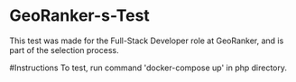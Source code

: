 # GeoRanker-s-Test
This test was made for the Full-Stack Developer role at GeoRanker, and is part of the selection process.

#Instructions
To test, run command 'docker-compose up' in php directory.
